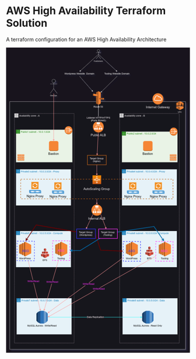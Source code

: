 # AWS High Availability Terraform Solution

A terraform configuration for an AWS High Availability Architecture

![Alt text](image-1.png)
